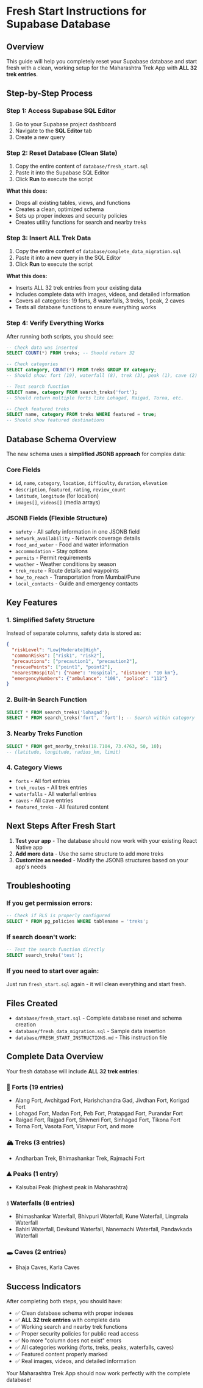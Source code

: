 # Fresh Start Instructions for Supabase Database

## Overview
This guide will help you completely reset your Supabase database and start fresh with a clean, working setup for the Maharashtra Trek App with **ALL 32 trek entries**.

## Step-by-Step Process

### Step 1: Access Supabase SQL Editor
1. Go to your Supabase project dashboard
2. Navigate to the **SQL Editor** tab
3. Create a new query

### Step 2: Reset Database (Clean Slate)
1. Copy the entire content of `database/fresh_start.sql`
2. Paste it into the Supabase SQL Editor
3. Click **Run** to execute the script

**What this does:**
- Drops all existing tables, views, and functions
- Creates a clean, optimized schema
- Sets up proper indexes and security policies
- Creates utility functions for search and nearby treks

### Step 3: Insert ALL Trek Data
1. Copy the entire content of `database/complete_data_migration.sql`
2. Paste it into a new query in the SQL Editor
3. Click **Run** to execute the script

**What this does:**
- Inserts ALL 32 trek entries from your existing data
- Includes complete data with images, videos, and detailed information
- Covers all categories: 19 forts, 8 waterfalls, 3 treks, 1 peak, 2 caves
- Tests all database functions to ensure everything works

### Step 4: Verify Everything Works
After running both scripts, you should see:

```sql
-- Check data was inserted
SELECT COUNT(*) FROM treks; -- Should return 32

-- Check categories
SELECT category, COUNT(*) FROM treks GROUP BY category;
-- Should show: fort (19), waterfall (8), trek (3), peak (1), cave (2)

-- Test search function
SELECT name, category FROM search_treks('fort');
-- Should return multiple forts like Lohagad, Raigad, Torna, etc.

-- Check featured treks
SELECT name, category FROM treks WHERE featured = true;
-- Should show featured destinations
```

## Database Schema Overview

The new schema uses a **simplified JSONB approach** for complex data:

### Core Fields
- `id`, `name`, `category`, `location`, `difficulty`, `duration`, `elevation`
- `description`, `featured`, `rating`, `review_count`
- `latitude`, `longitude` (for location)
- `images[]`, `videos[]` (media arrays)

### JSONB Fields (Flexible Structure)
- `safety` - All safety information in one JSONB field
- `network_availability` - Network coverage details
- `food_and_water` - Food and water information
- `accommodation` - Stay options
- `permits` - Permit requirements
- `weather` - Weather conditions by season
- `trek_route` - Route details and waypoints
- `how_to_reach` - Transportation from Mumbai/Pune
- `local_contacts` - Guide and emergency contacts

## Key Features

### 1. **Simplified Safety Structure**
Instead of separate columns, safety data is stored as:
```json
{
  "riskLevel": "Low|Moderate|High",
  "commonRisks": ["risk1", "risk2"],
  "precautions": ["precaution1", "precaution2"],
  "rescuePoints": ["point1", "point2"],
  "nearestHospital": {"name": "Hospital", "distance": "10 km"},
  "emergencyNumbers": {"ambulance": "108", "police": "112"}
}
```

### 2. **Built-in Search Function**
```sql
SELECT * FROM search_treks('lohagad');
SELECT * FROM search_treks('fort', 'fort'); -- Search within category
```

### 3. **Nearby Treks Function**
```sql
SELECT * FROM get_nearby_treks(18.7104, 73.4763, 50, 10);
-- (latitude, longitude, radius_km, limit)
```

### 4. **Category Views**
- `forts` - All fort entries
- `trek_routes` - All trek entries  
- `waterfalls` - All waterfall entries
- `caves` - All cave entries
- `featured_treks` - All featured content

## Next Steps After Fresh Start

1. **Test your app** - The database should now work with your existing React Native app
2. **Add more data** - Use the same structure to add more treks
3. **Customize as needed** - Modify the JSONB structures based on your app's needs

## Troubleshooting

### If you get permission errors:
```sql
-- Check if RLS is properly configured
SELECT * FROM pg_policies WHERE tablename = 'treks';
```

### If search doesn't work:
```sql
-- Test the search function directly
SELECT search_treks('test');
```

### If you need to start over again:
Just run `fresh_start.sql` again - it will clean everything and start fresh.

## Files Created
- `database/fresh_start.sql` - Complete database reset and schema creation
- `database/fresh_data_migration.sql` - Sample data insertion
- `database/FRESH_START_INSTRUCTIONS.md` - This instruction file

## Complete Data Overview

Your fresh database will include **ALL 32 trek entries**:

### 🏰 Forts (19 entries)
- Alang Fort, Avchitgad Fort, Harishchandra Gad, Jivdhan Fort, Korigad Fort
- Lohagad Fort, Madan Fort, Peb Fort, Pratapgad Fort, Purandar Fort
- Raigad Fort, Rajgad Fort, Shivneri Fort, Sinhagad Fort, Tikona Fort
- Torna Fort, Vasota Fort, Visapur Fort, and more

### 🏔️ Treks (3 entries)
- Andharban Trek, Bhimashankar Trek, Rajmachi Fort

### ⛰️ Peaks (1 entry)
- Kalsubai Peak (highest peak in Maharashtra)

### 💧 Waterfalls (8 entries)
- Bhimashankar Waterfall, Bhivpuri Waterfall, Kune Waterfall, Lingmala Waterfall
- Bahiri Waterfall, Devkund Waterfall, Nanemachi Waterfall, Pandavkada Waterfall

### 🕳️ Caves (2 entries)
- Bhaja Caves, Karla Caves

## Success Indicators
After completing both steps, you should have:
- ✅ Clean database schema with proper indexes
- ✅ **ALL 32 trek entries** with complete data
- ✅ Working search and nearby trek functions
- ✅ Proper security policies for public read access
- ✅ No more "column does not exist" errors
- ✅ All categories working (forts, treks, peaks, waterfalls, caves)
- ✅ Featured content properly marked
- ✅ Real images, videos, and detailed information

Your Maharashtra Trek App should now work perfectly with the complete database!
